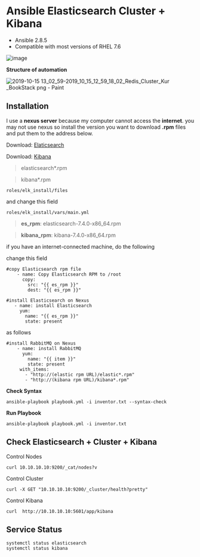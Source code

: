 
# Ansible Elasticsearch Cluster  + Kibana

-   Ansible 2.8.5
-   Compatible with most versions of RHEL 7.6
  
![image](https://user-images.githubusercontent.com/3519706/66912891-31658c80-f01c-11e9-8f78-f9d6d086c94d.png)

**Structure of automation**

![2019-10-15 13_02_59-2019_10_15_12_59_18_02_Redis_Cluster_Kur _BookStack png - Paint](https://user-images.githubusercontent.com/3519706/66905959-7b944100-f00f-11e9-8bfb-4d697a46f88a.png)


## Installation

I use a **nexus server** because my computer cannot access the **internet**. 
you may not use nexus so install the version you want to download **.rpm** 
files and put them to the address below.

Download: [Elaticsearch](https://www.elastic.co/downloads/elasticsearch)

Download: [Kibana](https://www.elastic.co/products/kibana)

> elasticsearch*.rpm

> kibana*.rpm

    roles/elk_install/files

and change this field

    roles/elk_install/vars/main.yml

>    **es_rpm**: elasticsearch-7.4.0-x86_64.rpm

>    **kibana_rpm**: kibana-7.4.0-x86_64.rpm
>    
if you have an internet-connected machine, do the following

change this field

    #copy Elasticsearch rpm file
        - name: Copy Elasticsearch RPM to /root
	      copy:
	        src: "{{ es_rpm }}"
	        dest: "{{ es_rpm }}"
          
    #install Elasticsearch on Nexus
       - name: install Elasticsearch
         yum:
	       name: "{{ es_rpm }}"
	       state: present

as follows

    #install RabbitMQ on Nexus
        - name: install RabbitMQ
          yum:
	        name: "{{ item }}"
	        state: present
         with_items:
	       - "http://(elastic rpm URL)/elastic*.rpm"
	       - "http://(kibana rpm URL)/kibana*.rpm"



**Check Syntax**

    ansible-playbook playbook.yml -i inventor.txt --syntax-check

**Run Playbook**

    ansible-playbook playbook.yml -i inventor.txt

## Check Elasticsearch + Cluster + Kibana

Control Nodes

    curl 10.10.10.10:9200/_cat/nodes?v
Control Cluster

    curl -X GET "10.10.10.10:9200/_cluster/health?pretty"

Control Kibana

    curl  http://10.10.10.10:5601/app/kibana

## Service Status

    systemctl status elasticsearch
    systemctl status kibana
